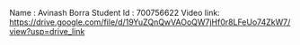 Name : Avinash Borra 
Student Id : 700756622
Video link: https://drive.google.com/file/d/19YuZQnQwVAOoQW7jHf0r8LFeUo74ZkW7/view?usp=drive_link

